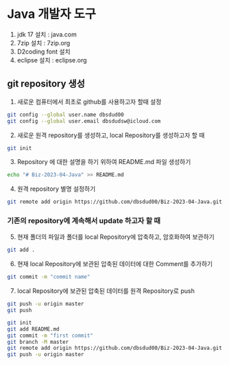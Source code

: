 # Java 개발자 도구
1. jdk 17 설치 : java.com
2. 7zip 설치 : 7zip.org
3. D2coding font 설치
4. eclipse 설치 : eclipse.org

## git repository 생성
1. 새로운 컴퓨터에서 최초로 github를 사용하고자 할때 설정
```bash
git config --global user.name dbsdud00
git config --global user.email dbsdudsw@icloud.com
```
2. 새로운 원격 repository를 생성하고, local Repository를 생성하고자 할 때
```bash
git init
```
3. Repository 에 대한 설명을 하기 위하여 README.md 파일 생성하기
```bash
echo "# Biz-2023-04-Java" >> README.md
``` 
4. 원격 repository 별명 설정하기 
```bash
git remote add origin https://github.com/dbsdud00/Biz-2023-04-Java.git
```
### 기존의 repository에 계속해서 update 하고자 할 때
5. 현재 폴더의 파일과 폴더를 local Repository에 압축하고, 암호화하여 보관하기 
```bash
git add .
```
6. 현재 local Repository에 보관된 압축된 데이터에 대한 Comment를 추가하기 
```bash
git commit -m "commit name"
```
7. local Repository에 보관된 압축된 데이터를 원격 Repository로 push 
```bash
git push -u origin master
git push
```


```bash
git init
git add README.md
git commit -m "first commit"
git branch -M master
git remote add origin https://github.com/dbsdud00/Biz-2023-04-Java.git
git push -u origin master
```
